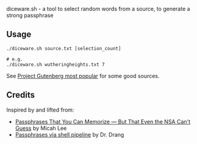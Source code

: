 diceware.sh - a tool to select random words from a source, to generate a strong passphrase

## Usage
```
./diceware.sh source.txt [selection_count]

# e.g.
./diceware.sh wutheringheights.txt 7
```
See [Project Gutenberg most popular](http://www.gutenberg.org/ebooks/search/%3Fsort_order%3Ddownloads) for some good sources.

## Credits

Inspired by and lifted from:
* [Passphrases That You Can Memorize — But That Even the NSA Can't Guess](https://theintercept.com/2015/03/26/passphrases-can-memorize-attackers-cant-guess/) by Micah Lee
* [Passphrases via shell pipeline](http://leancrew.com/all-this/2015/04/passphrases-via-shell-pipeline/) by Dr. Drang
